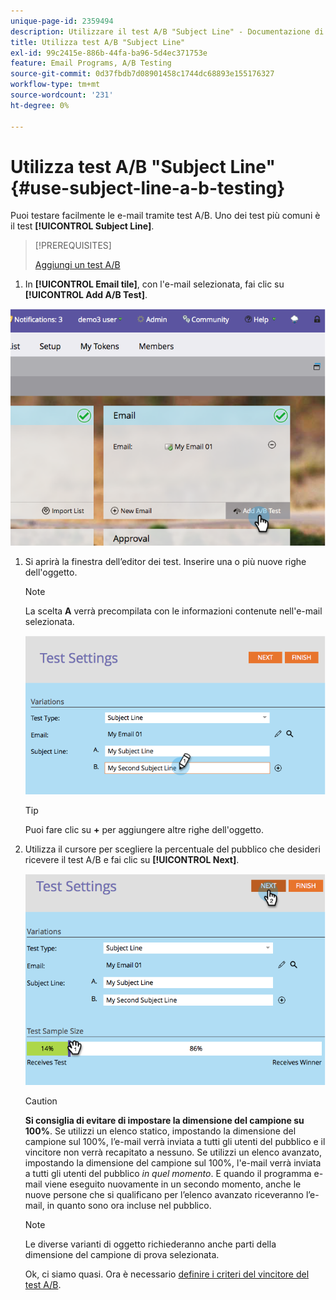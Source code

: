 ```yaml
---
unique-page-id: 2359494
description: Utilizzare il test A/B "Subject Line" - Documentazione di Marketo - Documentazione del prodotto
title: Utilizza test A/B "Subject Line"
exl-id: 99c2415e-886b-44fa-ba96-5d4ec371753e
feature: Email Programs, A/B Testing
source-git-commit: 0d37fbdb7d08901458c1744dc68893e155176327
workflow-type: tm+mt
source-wordcount: '231'
ht-degree: 0%

---
```


# Utilizza test A/B &quot;Subject Line&quot; {#use-subject-line-a-b-testing}

Puoi testare facilmente le e-mail tramite test A/B. Uno dei test più comuni è il test **[!UICONTROL Subject Line]**.

>[!PREREQUISITES]
>
>[Aggiungi un test A/B](/help/marketo/product-docs/email-marketing/email-programs/email-program-actions/email-test-a-b-test/add-an-a-b-test.md)

1. In **[!UICONTROL Email tile]**, con l&#39;e-mail selezionata, fai clic su **[!UICONTROL Add A/B Test]**.

![](assets/image2014-9-12-15-3a6-3a2.png)

1. Si aprirà la finestra dell’editor dei test. Inserire una o più nuove righe dell&#39;oggetto.

   >[!NOTE]
   >
   >La scelta **A** verrà precompilata con le informazioni contenute nell&#39;e-mail selezionata.

   ![](assets/image2014-9-12-15-3a9-3a14.png)

   >[!TIP]
   >
   >Puoi fare clic su **+** per aggiungere altre righe dell&#39;oggetto.

1. Utilizza il cursore per scegliere la percentuale del pubblico che desideri ricevere il test A/B e fai clic su **[!UICONTROL Next]**.

   ![](assets/image2014-9-12-15-3a10-3a4.png)

   >[!CAUTION]
   >
   >**Si consiglia di evitare di impostare la dimensione del campione su 100%**. Se utilizzi un elenco statico, impostando la dimensione del campione sul 100%, l’e-mail verrà inviata a tutti gli utenti del pubblico e il vincitore non verrà recapitato a nessuno. Se utilizzi un elenco avanzato, impostando la dimensione del campione sul 100%, l&#39;e-mail verrà inviata a tutti gli utenti del pubblico _in quel momento_. E quando il programma e-mail viene eseguito nuovamente in un secondo momento, anche le nuove persone che si qualificano per l’elenco avanzato riceveranno l’e-mail, in quanto sono ora incluse nel pubblico.

   >[!NOTE]
   >
   >Le diverse varianti di oggetto richiederanno anche parti della dimensione del campione di prova selezionata.

   Ok, ci siamo quasi. Ora è necessario [definire i criteri del vincitore del test A/B](/help/marketo/product-docs/email-marketing/email-programs/email-program-actions/email-test-a-b-test/define-the-a-b-test-winner-criteria.md).
